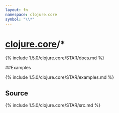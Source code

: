 ```yaml
---
layout: fn
namespace: clojure.core
symbol: "\\*"
---
```


# [clojure.core](../)/\*

{% include 1.5.0/clojure.core/STAR/docs.md %}

##Examples

{% include 1.5.0/clojure.core/STAR/examples.md %}
## Source
{% include 1.5.0/clojure.core/STAR/src.md %}

